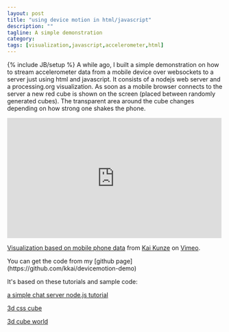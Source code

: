 ```yaml
---
layout: post
title: "using device motion in html/javascript"
description: ""
tagline: A simple demonstration
category: 
tags: [visualization,javascript,accelerometer,html]
---
```

{% include JB/setup %}
A while ago, I built a simple demonstration on how to stream accelerometer 
data from a mobile device over websockets to a server just using
html and javascript. It consists of a nodejs web server and a processing.org
visualization. As soon as a mobile browser connects to the server a new red
cube is shown on the screen (placed between randomly generated cubes). 
The transparent area around the cube changes depending on how strong
one shakes the phone.

<iframe src="http://player.vimeo.com/video/45626605" 
width="500" height="281" frameborder="0"
>
</iframe> 
<p><a href="http://vimeo.com/45626605">Visualization based on mobile phone data</a> from <a href="http://vimeo.com/user8093378">Kai Kunze</a> on <a href="http://vimeo.com">Vimeo</a>.</p>
You can get the code from my [github page](https://github.com/kkai/devicemotion-demo)

It's based on these tutorials and sample code:

[a simple chat server node.js tutorial](http://martinsikora.com/nodejs-and-websocket-simple-chat-tutorial)

[3d css cube](http://www.paulrhayes.com/2009-07/animated-css3-cube-interface-using-3d-transforms/)

[3d cube world](http://openprocessing.org/sketch/19216)




